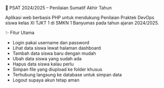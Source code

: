  📘 PSAT 2024/2025 – Penilaian Sumatif Akhir Tahun

Aplikasi web berbasis PHP untuk mendukung Penilaian Praktek DevOps siswa kelas XI TJKT 1 di SMKN 1 Banyumas pada tahun ajaran 2024/2025.



 ✨ Fitur Utama

* Login pakai username dan password
* Lihat data siswa lewat halaman dashboard
* Tambah data siswa baru dengan mudah
* Ubah data siswa yang sudah ada
* Hapus data siswa kalau perlu
* Simpan file yang diupload ke folder khusus
* Terhubung langsung ke database untuk simpan data
* Logout supaya akun tetap aman

